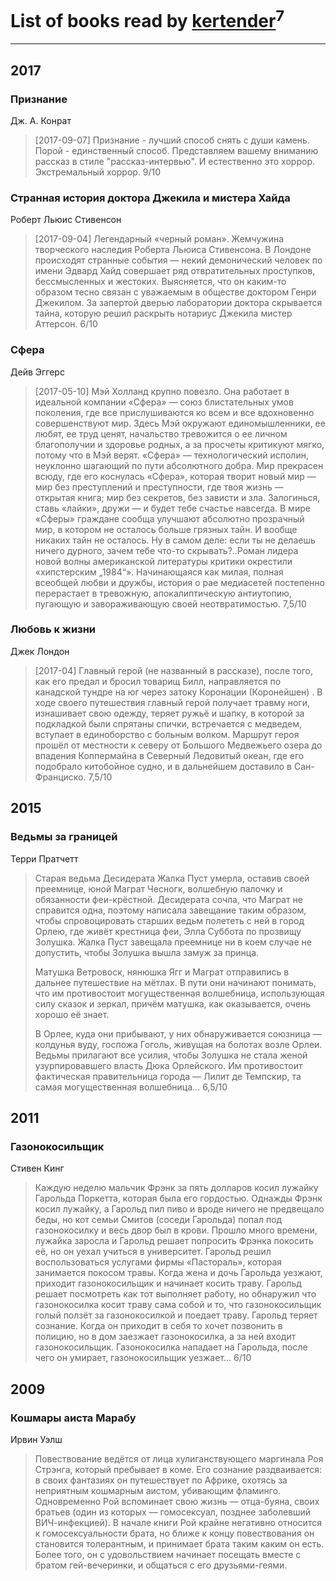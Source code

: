 # List of books read by [kertender](http://vk.com/id228182315)<sup>7</sup>
---

## 2017

### Признание
Дж. А. Конрат
> [2017-09-07] Признание - лучший способ снять с души камень. Порой - единственный способ.
> Представляем вашему вниманию рассказ в стиле "рассказ-интервью". И естественно это хоррор. Экстремальный хоррор.
> 9/10


### Странная история доктора Джекила и мистера Хайда
Роберт Льюис Стивенсон
> [2017-09-04] Легендарный «черный роман». Жемчужина творческого наследия Роберта Льюиса Стивенсона.
> В Лондоне происходят странные события — некий демонический человек по имени Эдвард Хайд совершает ряд отвратительных проступков, бессмысленных и жестоких.
> Выясняется, что он каким-то образом тесно связан с уважаемым в обществе доктором Генри Джекилом. За запертой дверью лаборатории доктора скрывается тайна, которую решил раскрыть нотариус Джекила мистер Аттерсон.
> 6/10


### Сфера
Дейв Эггерс
> [2017-05-10] Мэй Холланд крупно повезло. Она работает в идеальной компании «Сфера» — союз блистательных умов поколения, где все прислушиваются ко всем и все вдохновенно совершенствуют мир. Здесь Мэй окружают единомышленники, ее любят, ее труд ценят, начальство тревожится о ее личном благополучии и здоровье родных, а за просчеты критикуют мягко, потому что в Мэй верят. «Сфера» — технологический исполин, неуклонно шагающий по пути абсолютного добра. Мир прекрасен всюду, где его коснулась «Сфера», которая творит новый мир — мир без преступлений и преступности, где твоя жизнь — открытая книга; мир без секретов, без зависти и зла. Залогинься, ставь «лайки», дружи — и будет тебе счастье навсегда. В мире «Сферы» граждане сообща улучшают абсолютно прозрачный мир, в котором не осталось больше грязных тайн. И вообще никаких тайн не осталось. Ну в самом деле: если ты не делаешь ничего дурного, зачем тебе что-то скрывать?..Роман лидера новой волны американской литературы критики окрестили «хипстерским „1984“». Начинающаяся как милая, полная всеобщей любви и дружбы, история о рае медиасетей постепенно перерастает в тревожную, апокалиптическую антиутопию, пугающую и завораживающую своей неотвратимостью. 
> 7,5/10


### Любовь к жизни
Джек Лондон
> [2017-04] Главный герой (не названный в рассказе), после того, как его предал и бросил товарищ Билл, направляется по канадской тундре на юг через затоку Коронации (Коронейшен) . В ходе своего путешествия главный герой получает травму ноги, изнашивает свою одежду, теряет ружьё и шапку, в которой за подкладкой были спрятаны спички, встречается с медведем, вступает в единоборство с больным волком.
> Маршрут героя прошёл от местности к северу от Большого Медвежьего озера до впадения Коппермайна в Северный Ледовитый океан, где его подобрало китобойное судно, и в дальнейшем доставило в Сан-Франциско.
> 7,5/10



## 2015

### Ведьмы за границей
Терри Пратчетт
> Старая ведьма Десидерата Жалка Пуст умерла, оставив своей преемнице, юной Маграт Чесногк, волшебную палочку и обязанности феи-крёстной. Десидерата сочла, что Маграт не справится одна, поэтому написала завещание таким образом, чтобы спровоцировать старших ведьм полететь с ней в город Орлею, где живёт крестница феи, Элла Суббота по прозвищу Золушка. Жалка Пуст завещала преемнице ни в коем случае не допустить, чтобы Золушка вышла замуж за принца.
> 
> Матушка Ветровоск, нянюшка Ягг и Маграт отправились в дальнее путешествие на мётлах. В пути они начинают понимать, что им противостоит могущественная волшебница, использующая силу сказок и зеркал, причём матушка, как оказывается, очень хорошо её знает.
> 
> В Орлее, куда они прибывают, у них обнаруживается союзница — колдунья вуду, госпожа Гоголь, живущая на болотах возле Орлеи. Ведьмы прилагают все усилия, чтобы Золушка не стала женой узурпировавшего власть Дюка Орлейского. Им противостоит фактическая правительница города — Лилит де Темпскир, та самая могущественная волшебница…
> 6,5/10



## 2011

### Газонокосильщик
Стивен Кинг
> Каждую неделю мальчик Фрэнк за пять долларов косил лужайку Гарольда Поркетта, которая была его гордостью. Однажды Фрэнк косил лужайку, а Гарольд пил пиво и вроде ничего не предвещало беды, но кот семьи Смитов (соседи Гарольда) попал под газонокосилку и весь двор был в крови. Прошло много времени, лужайка заросла и Гарольд решает попросить Фрэнка покосить её, но он уехал учиться в университет. Гарольд решил воспользоваться услугами фирмы «Пастораль», которая занимается покосом травы. Когда жена и дочь Гарольда уезжают, приходит газонокосильщик и начинает косить траву. Гарольд решает посмотреть как тот выполняет работу, но обнаружил что газонокосилка косит траву сама собой и то, что газонокосильщик голый ползёт за газонокосилкой и поедает траву. Гарольд теряет сознание. Когда он приходит в себя то хочет позвонить в полицию, но в дом заезжает газонокосилка, а за ней входит газонокосильщик. Газонокосилка нападает на Гарольда, после чего он умирает, газонокосильщик уезжает…
> 6/10



## 2009

### Кошмары аиста Марабу
Ирвин Уэлш
> Повествование ведётся от лица хулиганствующего маргинала Роя Стрэнга, который пребывает в коме. Его сознание раздваивается: в своих фантазиях он путешествует по Африке, охотясь за неприятным кошмарным аистом, убивающим фламинго. Одновременно Рой вспоминает свою жизнь — отца-буяна, своих братьев (один из которых — гомосексуал, позднее заболевший ВИЧ-инфекцией). В начале книги Рой крайне негативно относится к гомосексуальности брата, но ближе к концу повествования он становится толерантным, и принимает брата таким каким он есть. Более того, он с удовольствием начинает посещать вместе с братом гей-вечеринки, и общаться с его друзьями-геями.




